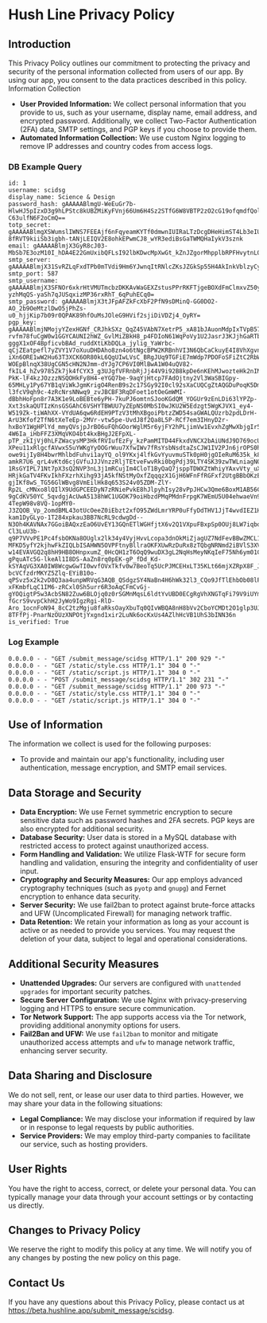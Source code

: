 # Hush Line Privacy Policy

## Introduction

This Privacy Policy outlines our commitment to protecting the privacy and security of the personal information collected from users of our app. By using our app, you consent to the data practices described in this policy.
Information Collection

- **User Provided Information:** We collect personal information that you provide to us, such as your username, display name, email address, and encrypted password. Additionally, we collect Two-Factor Authentication (2FA) data, SMTP settings, and PGP keys if you choose to provide them.
- **Automated Information Collection:** We use custom Nginx logging to remove IP addresses and country codes from access logs.

### DB Example Query
```
id: 1
username: scidsg
display_name: Science & Design
password_hash: gAAAAABlmgU-WeEuGr7b-HlwHJ5pIzxD3g9hLPStc8kUBZMiKyFVnj66Um6H4Sz2STfG6W8VBTP2zO2cG19ofqmdfQolx_Da6m_X3lHUajdlh1yp1alf_BoAoBvMxPUDkDRrrUWuaR1T0fJYeXY-C63ulfN6F2oCmQ==
totp_secret: gAAAAABlmgXSWumslIWNS7FEEAjf6nFqyeamKYTf0dmwnIUIRaLTzDcgDHeHimST4Lb3eIUwu-8fRVT9kiiSb3igbh-tANjLEIQV2E8ohkEPwmCJ8_wYR3ediBsGaTWMQHaIykV3sznk
email: gAAAAABlmjX3GyR8cJ03-MbSb7E3ozM10I_hDA4E22GmUxibQFLsI92lbKDwcMpXwGt_kZnJZgorMhpplbRPFHvytnL0aJOnrejkrua2YVwhrsuu0GwK8GA=
smtp_server: gAAAAABlmjX31SvRZLqFxdTPb0mTVdi9Hm6YJwnqItRNlcZKsJZGkSp55H4AkInkVblzyCyYuB0C4JCkzYVnuXQXt5TqTDiNPw==
smtp_port: 587
smtp_username: gAAAAABlmjX3SFNOr6xkrHtVMUTmcbzDKKAvWaGEXZstusPPrRKFTjgeBOXdFmClmxvZ50yU7uSXT2-yzhMqQS-yaSh7qJUSqxizMP36rxRhT_6qPuhECq0=
smtp_password: gAAAAABlmjX3tJFpAFZkFcXbF2PfN9sDMinQ-GG0DO2-AO_2b9OeMtzlDwO5jPhZs-u0_hjjKip7b09r0QPAK89hfOuMsJOleG9HVif2sjiDiVDZj4_OyRY=
pgp_key: gAAAAABlmjNMojyYZexHGNf_CRJhkSXz_QqZ45VAbN7XetrP5_xA81bJAuonMdpIxTVpB57wddZjLbY8gyZb4pDQ8aTntup93tCD99VKKYTpKSQyVe6K9CsRMx4YtB2E-rvfm78fuCgW0w1GGYCAUNI2hWZ_GvlMiZBkH8_p4FDIoN61WqPoVy1U2JasrJ3KJjhGaRTb4VQNUSai0crtUcXEMYZRYms9wGwin0bcygz8s9D2WQL7Iq-gggX1xOF4BpficvbBAd_ruddXtLKbDQLa_jylig_YaWrbc-qCjZEatpefl7yZVY1V7oXuuDHDAho8zn4o6tNgcBPW2KRBnhVI3N6QbCaCkuyE4I8VhXgvnXlZB8j4koB0k_lry8CzND83MMHDH1YS3InqZcPT9lUrKhGHxD2yVSwpUzNOrI8_V0V47UFwpstiSOCowfOLY2RTvol1G_005Lar9X3CnPruijSxMKEafd7SW_EP-iXn6ORE1wW2Hu63T3XCK6OR80kL6QgUIwLVsC_BRgJUq9TGFiE7mWdp7PDOFoSFiZtC2RbWOFqiBv10q9YazKlCi8MloWD6VcZc8rLPc-WOEpBlnqX38UgCGN5cHN2NJmm-dYJg7CP6VI0MlBwA1W04uQV82-fkIL4_hZv9785Zk7jk4fCYX3_g3UJgfVFRnbRjJj44V9i92B8kpDe6nKEhMJwozteHk2nIM-PkK-lF4kzJOzzzNSQOHkFy8H4-eYGQ7be-9aqYjHtcp7FAdOjtny2Vl3WaSBIGpy-65MHLy1Py67YB1qViWkJgmKrigO4RenB9s2c17SGy92I0cl92sXaCUQCgZtAQGDuPoqK5Dmb6LcVHQAHcQrVBaFpvrsyPfYzAcprRsGxWghdqMpoTzaeodSZmsmMU9LE3xzNqSrDYy-l3fcV9qh9c-4zRcNrsNNwq9_zvJBCBF3RqDFoet1otOeGmWMI-dBbhHoFpn8r7A3K1e9LoBEBte6yPH-7kuPJ6omtnSJooKGdQM_YOGUr9zEnLDi63lYPZp-Xxt3skaQUTIzKnsGSGAhC6VSHYTBWUU7yZEpNS0MbSI0wJKU2W5Edzgt5WgKJVX1_ey4-W519Zk-tiWAhXX-VYdUA6qw6RdEH9PTzV3tMhXBgoiPbtzZWD54saGWALQUzrb2pdLDrH-ArU3Kfof2TfN6tXeTeEp-2MVr-vtw5pe-UvdJ8f2Qa8L5P-RCf7em3IHnyD2r-hxBoY1WgHPlYd_mmyQVsjpJrBO6uFQhGOorWglM5r6yjFY2hPLjimVw1EvxhZgMwXbjgIr5Qx69xPmn0CHDyW7O4EWCbSho-4W6Ia_iHbFFZ3XMqVKO4bt4kxBHgJ2EFpXL-pTP_zkIjVj0hLFZWacysMP3HkfRVIufEzFy_kzPamMITD44FkxdVNCX2bAiUNdJ9D769ocUKHGZnei5hzA7XlBSXsJdlNkyqHJ61yZWCPjpEKlFydlog9NYGPlEbjPr1dTLyZbiU8oHSTJG5KNwJbe8ZkvNCDLp01KOIh6WQBldxWyo5ZXoTvUqTF6Zj2TkgeJgl08cFfVAq4WysY_ACUsFqWFJXTatdRDEXOFvSczdBN1wLHbgQv6YMBXso9RrUEYW6tKQT4rRIy6bKXLf7YLLCtftbEmS-XPeu11xRlgcfAVwxS5uYWKgYyOOGrWuu7XfwIWv7fRsYsbNsdtaZsCJW1IV2PJn6jrOPS0hNupSN6aR3C8SYXKNtDql23eFOZFHFcrbvhR0nEBPoeunyAPQQo3wBRNBI01PBxviHB67x-owe9ijIy8H4bwrMhlbdFuhvi1ayYQ_ol9YKxj4lfkGvYyuvmuSTk0pH0jgOIeRuM635k_k8o06544_h99QAihefGVM0tBaNHGj9GaGzX8NC0qiplONOZIZwqsZ746Kize7M6khMuXXXvEJOpUthT6432AaM8xSkDCbhNMD5kJDzNxbWPyU7iCi86av-amkR7U6_qrL4vKtd6cjGVfuJJJVnzzRljTEtveFwvRki0bgPdj39LTY4SK39zwTWLniagN0jLYVs1EPbw41BAyKC6Luct7E-1RsGYIPL71Nt7pX3sQ2NVP3nL3j1mRCujIm4CloT1ByQaQ7jsppTDWXZtWhiyYAxvVty_uXLf_psjhK8jrWnZ5l5EROUppdkd7OuaZDpc-HRjkGaTV4FKvIkhFXzrhXihg93jA5kfNStMyOxfZqqqzX1GjH6WFnFfRGFxf2UtgBBbOKzEZ90xajIhnSvfuzQ0YSR04HRUVMCCHlzku7-gjIKf8wS_TG56GlWBvg8VmEilHk8q653S24v05ZDM-ZlY-Rp2L_cMNxo8lQIlX9UdGPCEEDyN7zRNiePvkE8hJlpyhIsy28vPpJHCw3Qme6BoxM1AB56CezEjphKVw3ZnLK0K798fqVi9G_1EQJKL_MIorp0jJQN3lQgGE9NmVmYfEQ1Fx6a3kGQAl0wldOIARPQVWGMBztMDtK0CojClfgHjYsSaHo2FQbmqm-9gCdKV50YC_5qvdgjAcUwA5138hWC1UGOK79oiHbzdPMqPMdnFrpgK7WEmU5U04ehwaeVn9qt7U5VgqPx938BkMymydHuwYJSy5DXrdEiOFi_yD9OLP50h6dSBSdqbVljIOI7tcYXxEGE3xkVH0w6DPGGUILzs9DWJ1449DCU2tIPpXOhFg0NW33vhzp1oPMKFtjTVun6J2bRunXJruakhwaW9QMm5yRMfCDsYba0ITxQDaAN4H_VTv-4TepW98v8VQ-1opMY0-J3ZQOB_Vp_2omdBML43otUcOeeZ0iEbzt2xfO95ZWdLmrYRP0uFfyDdTHV1JjT4wvdIEZ1HGKDHXAqx_zL1hWwEILcOV2aC70YDTlICSg-kam1DyGLyo-1T284xpkau3BB7NcRL9cdwgDd--N3Oh4KAVNAx7GGoiBAQxzEaO6UvEY13GQnETlWGHfjtX6v2Q1VXpuFBxpSp0OUj8LW7iqbql0lY90FutwkfSWqCcEvw08Nuuz6WV0Qxh0XEbNhlHDHyJ2T3wyH3GM8bT6H0AImmbqgi2ztpu16DIGrcW5BJKMwqABlwFtfPtOvmlglNW9rMzVOYwwgQ_jhFHbeCFMx6qcFX4CSbqmfakjC_WLL7Oc9xD4TxPQOV_5VbS0_c5-Cl3LuU3b-q9P7VVvPE1Pc4fsbOKNa8OUglx2lk34y4VyjHvvLcopa3dnOkMiZjagUZ7NdFevBBwZMCL1c4tUhmfgMAphw3ahlm1zpQ8EBBtx5gT56Gk-MFKD5yfY2kjhwFkZIQLbISAHWN5OVPFtnyBllraOKFXUwRzDuRx8zTQbgNRNmd2iBVlS3XVj2GRmXGqEEDag_dE3UFkyC_JaUHUWSyvj62fxWnPor3z8iWWPfTkCxvhatLl9IWHFsBoR56hSW3nuF9EINyX2cPxZNfRNLKzATYDpsvod0lSxhO34aISh33e0K4YJCHnrek0-w14EVAVGQ2q8hH9HB8OHnpxumZ_0HcQH1zT6OqQ9wuDX3gL2NqHsMeyNKqIeF75Nh6ym01CAN5r57B-gPquATc5G-lkeAl1I8DS-AaZn8rq0pEK-gP_fDd_Kd-kSYAqVG3XA0IW8WcgwGwTI0wvfOVxTkfv0w7BeoTq5UcPJMCEHxLT35KLt66mjXZRpX8F_Jz32nvBgVsjlM9YyEnQ5WiRPblntS2Q-bcVCfzdrMKYZ5Zlq-EYiB10o-qPSvz5x2k2vD8Q3aa4unpWRVqG3AQB_QSdgzSY4NaBn4H6hWk32l3_CQo9JfTlEhbOb08lPv6iiTR84t_iqHvhzkLSpX_I3Rv1EgTvND_C81X3ALDbViJV5DgdqpPIf69kYTj0OLOx8WSeUVyDldFlb9q-xFKmbfLqC1IM6-zRCxl0Sh5urr6R3oAqCFmCvGj-gYOQigtP5w3AcbSN82Zuw6BLOjq0z0rSGMnMqsL6ldtYvUBD0ECgRgVhXNGTqFi79V9iUYmQc_9Bmdwvfy9nTsAAuxHz6zW7QX7L4wrKEzbs7TaX5e1rjdW2OuUhNdDzPNsgdgJAcz_NU7EtCB_dTKGDAvvLzmvTduThVGDXigBuC5sVC8x9991OtmGel-fGcrS9vvpCkhH2JyWo9IgzRgi-RlD-Aro_1ocnFoN94_8cC2tzMgju8faRksOayXbuTq0QIvWBQA8nH8bVv2CboYCMDt2O1glp3UJRghONjFaiQ8r7ypYREy2uFsQ847BESBksTizFs81tLOMYVVJVnNeDSlxMG9Ie2B1CxYcRvraUiqHeEcAZoISUQ61KTXaK9N7dugdiPi__rE6cSVcXk8FhXvD6yDEbF9-8TFfPj-PnarNzOUzXNPOtjYxgnd1xir2LuNk6ocKxUs4AZlhHcVB1UhS3bINN36n
is_verified: True
```

### Log Example
```
0.0.0.0 - - "GET /submit_message/scidsg HTTP/1.1" 200 929 "-"
0.0.0.0 - - "GET /static/style.css HTTP/1.1" 304 0 "-"
0.0.0.0 - - "GET /static/script.js HTTP/1.1" 304 0 "-"
0.0.0.0 - - "POST /submit_message/scidsg HTTP/1.1" 302 231 "-"
0.0.0.0 - - "GET /submit_message/scidsg HTTP/1.1" 200 973 "-"
0.0.0.0 - - "GET /static/style.css HTTP/1.1" 304 0 "-"
0.0.0.0 - - "GET /static/script.js HTTP/1.1" 304 0 "-"
```

## Use of Information

The information we collect is used for the following purposes:

- To provide and maintain our app's functionality, including user authentication, message encryption, and SMTP email services.

## Data Storage and Security

- **Data Encryption:** We use Fernet symmetric encryption to secure sensitive data such as password hashes and 2FA secrets. PGP keys are also encrypted for additional security.
- **Database Security:** User data is stored in a MySQL database with restricted access to protect against unauthorized access.
- **Form Handling and Validation:** We utilize Flask-WTF for secure form handling and validation, ensuring the integrity and confidentiality of user input.
- **Cryptography and Security Measures:** Our app employs advanced cryptography techniques (such as `pyotp` and `gnupg`) and Fernet encryption to enhance data security.
- **Server Security:** We use fail2ban to protect against brute-force attacks and UFW (Uncomplicated Firewall) for managing network traffic.
- **Data Retention:** We retain your information as long as your account is active or as needed to provide you services. You may request the deletion of your data, subject to legal and operational considerations.

## Additional Security Measures

- **Unattended Upgrades:** Our servers are configured with `unattended upgrades` for important security patches.
- **Secure Server Configuration:** We use Nginx with privacy-preserving logging and HTTPS to ensure secure communication.
- **Tor Network Support:** The app supports access via the Tor network, providing additional anonymity options for users.
- **Fail2Ban and UFW:** We use `fail2ban` to monitor and mitigate unauthorized access attempts and `ufw` to manage network traffic, enhancing server security.

## Data Sharing and Disclosure

We do not sell, rent, or lease our user data to third parties. However, we may share your data in the following situations:

- **Legal Compliance:** We may disclose your information if required by law or in response to legal requests by public authorities.
- **Service Providers:** We may employ third-party companies to facilitate our service, such as hosting providers.

## User Rights

You have the right to access, correct, or delete your personal data. You can typically manage your data through your account settings or by contacting us directly.

## Changes to Privacy Policy

We reserve the right to modify this policy at any time. We will notify you of any changes by posting the new policy on this page.

## Contact Us

If you have any questions about this Privacy Policy, please contact us at https://beta.hushline.app/submit_message/scidsg.

